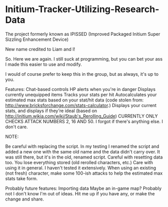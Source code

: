 # Initium-Tracker-Utilizing-Research-Data
The project formerly known as IPISSED (Improved Packaged Initium Super Sizzling Enhancement Device)

New name credited to Liam and I! 

So. Here we are again. I still suck at programming, but you can bet your ass I made this easier to use and modify. 

I would of course prefer to keep this in the group, but as always, it's up to you. 

Features:
Chat-based controls
HP alerts when you're in danger
Displays currently unequipped items
Tracks your stats per hit
Autocalculates your estimated max stats based on your stat/hit data (code stolen from: http://www.bricksforchange.com/stats-calculator.)
Displays your current stats, and displays if they're ideal (based on http://initium.wikia.com/wiki/Staub's_Rerolling_Guide) CURRENTLY ONLY CHECKS ATTACK NUMBERS 2, 16 AND 50.
I forgot if there's anything else. I don't care.


NOTE:

Be careful with replacing the script. In my testing I renamed the script and added a new one with the same old name and the data didn't carry over. It was still there, but it's in the old, renamed script.
Careful with resetting data too. You lose everything stored (old rerolled characters, etc.)
Care with using it in general. I haven't tested it extensively. 
When using an existing (not fresh) character, make some 100-ish attacks to help the estimated max stats take form.

Probably future features:
Importing data
Maybe an in-game map? Probably not
I don't know I'm out of ideas. Hit me up if you have any, or make the change and share. 
